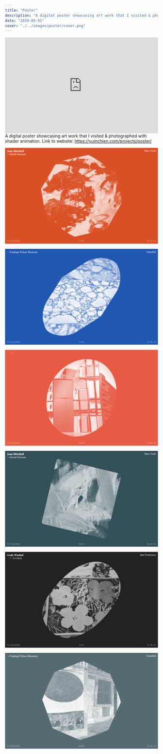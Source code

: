 ```yaml
---
title: "Poster"
description: "A digital poster showcasing art work that I visited & photographed"
date: "2019-05-01"
cover: "./../images/poster/cover.png"
---
```

<div class="video"><div style="padding:62.5% 0 0 0;position:relative;"><iframe src="https://player.vimeo.com/video/408880646?title=0&byline=0&portrait=0" style="position:absolute;top:0;left:0;width:100%;height:100%;" frameborder="0" allow="autoplay; fullscreen" allowfullscreen></iframe></div><script src="https://player.vimeo.com/api/player.js"></script></div>

<div class="text">A digital poster showcasing art work that I visited & photographed with shader animation. Link to website: <a href="https://yuinchien.com/projects/poster/" target="_blank">https://yuinchien.com/projects/poster/</a></div>

![Poster](./../images/poster/02.png)

![Poster](./../images/poster/01.png)

![Poster](./../images/poster/06.png)

![Poster](./../images/poster/09.png)

![Poster](./../images/poster/00.png)

![Poster](./../images/poster/07.png)
